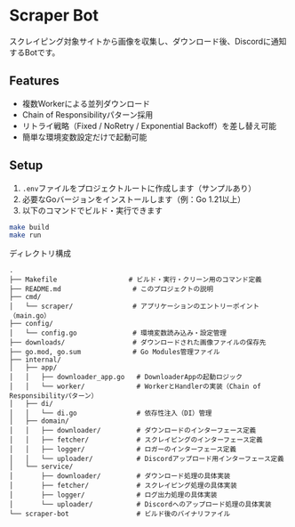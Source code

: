 # Scraper Bot

スクレイピング対象サイトから画像を収集し、ダウンロード後、Discordに通知するBotです。

## Features

- 複数Workerによる並列ダウンロード
- Chain of Responsibilityパターン採用
- リトライ戦略（Fixed / NoRetry / Exponential Backoff）を差し替え可能
- 簡単な環境変数設定だけで起動可能

## Setup

1. `.env`ファイルをプロジェクトルートに作成します（サンプルあり）
2. 必要なGoバージョンをインストールします（例：Go 1.21以上）
3. 以下のコマンドでビルド・実行できます

```bash
make build
make run
```

ディレクトリ構成
```
.
├── Makefile                  # ビルド・実行・クリーン用のコマンド定義
├── README.md                  # このプロジェクトの説明
├── cmd/
│   └── scraper/               # アプリケーションのエントリーポイント（main.go）
├── config/
│   └── config.go              # 環境変数読み込み・設定管理
├── downloads/                 # ダウンロードされた画像ファイルの保存先
├── go.mod, go.sum             # Go Modules管理ファイル
├── internal/
│   ├── app/
│   │   ├── downloader_app.go   # DownloaderAppの起動ロジック
│   │   └── worker/             # WorkerとHandlerの実装（Chain of Responsibilityパターン）
│   ├── di/
│   │   └── di.go               # 依存性注入（DI）管理
│   ├── domain/
│   │   ├── downloader/         # ダウンロードのインターフェース定義
│   │   ├── fetcher/            # スクレイピングのインターフェース定義
│   │   ├── logger/             # ロガーのインターフェース定義
│   │   └── uploader/           # Discordアップロード用インターフェース定義
│   └── service/
│       ├── downloader/         # ダウンロード処理の具体実装
│       ├── fetcher/            # スクレイピング処理の具体実装
│       ├── logger/             # ログ出力処理の具体実装
│       └── uploader/           # Discordへのアップロード処理の具体実装
└── scraper-bot                 # ビルド後のバイナリファイル
